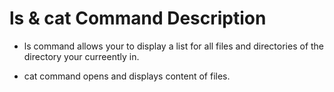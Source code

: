 # ls & cat Command Description

- ls command allows your to display a list for all files and directories of the directory your curreently in.

- cat command opens and displays content of files.